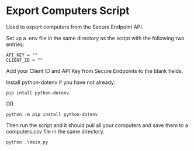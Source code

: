 # Export Computers Script
Used to export computers from the Secure Endpoint API.

Set up a .env file in the same directory as the script with the following two entries:
```
API_KEY = ""
CLIENT_ID = ""
```
Add your Client ID and API Key from Secure Endpoints to the blank fields.

Install python-dotenv if you have not already:
```
pip intall python-dotenv
```
OR 
```
python -m pip install python-dotenv
```
Then run the script and it should pull all your computers and save them to a computers.csv file in the same directory.

```
python .\main.py
```
